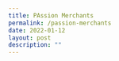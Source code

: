 ```yaml
---
title: PAssion Merchants
permalink: /passion-merchants
date: 2022-01-12
layout: post
description: ""
---
```

